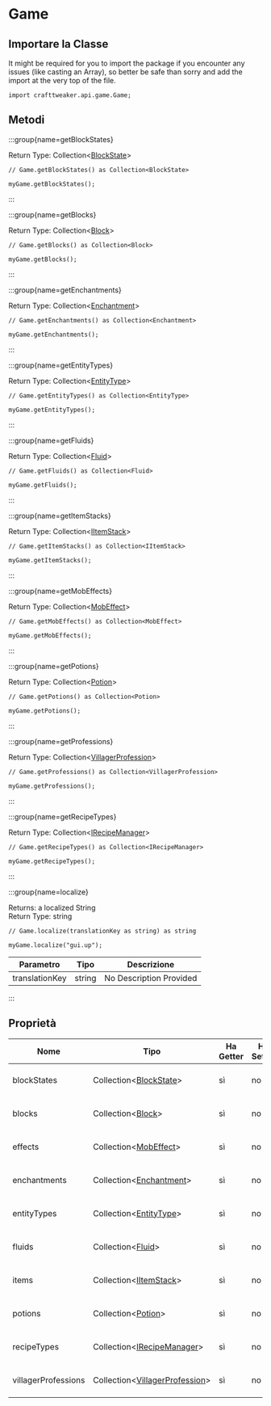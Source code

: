 # Game

## Importare la Classe

It might be required for you to import the package if you encounter any issues (like casting an Array), so better be safe than sorry and add the import at the very top of the file.
```zenscript
import crafttweaker.api.game.Game;
```


## Metodi

:::group{name=getBlockStates}

Return Type: Collection&lt;[BlockState](/vanilla/api/block/BlockState)&gt;

```zenscript
// Game.getBlockStates() as Collection<BlockState>

myGame.getBlockStates();
```

:::

:::group{name=getBlocks}

Return Type: Collection&lt;[Block](/vanilla/api/block/Block)&gt;

```zenscript
// Game.getBlocks() as Collection<Block>

myGame.getBlocks();
```

:::

:::group{name=getEnchantments}

Return Type: Collection&lt;[Enchantment](/vanilla/api/item/enchantment/Enchantment)&gt;

```zenscript
// Game.getEnchantments() as Collection<Enchantment>

myGame.getEnchantments();
```

:::

:::group{name=getEntityTypes}

Return Type: Collection&lt;[EntityType](/vanilla/api/entity/EntityType)&gt;

```zenscript
// Game.getEntityTypes() as Collection<EntityType>

myGame.getEntityTypes();
```

:::

:::group{name=getFluids}

Return Type: Collection&lt;[Fluid](/vanilla/api/fluid/Fluid)&gt;

```zenscript
// Game.getFluids() as Collection<Fluid>

myGame.getFluids();
```

:::

:::group{name=getItemStacks}

Return Type: Collection&lt;[IItemStack](/vanilla/api/item/IItemStack)&gt;

```zenscript
// Game.getItemStacks() as Collection<IItemStack>

myGame.getItemStacks();
```

:::

:::group{name=getMobEffects}

Return Type: Collection&lt;[MobEffect](/vanilla/api/entity/effect/MobEffect)&gt;

```zenscript
// Game.getMobEffects() as Collection<MobEffect>

myGame.getMobEffects();
```

:::

:::group{name=getPotions}

Return Type: Collection&lt;[Potion](/vanilla/api/item/alchemy/Potion)&gt;

```zenscript
// Game.getPotions() as Collection<Potion>

myGame.getPotions();
```

:::

:::group{name=getProfessions}

Return Type: Collection&lt;[VillagerProfession](/vanilla/api/villager/VillagerProfession)&gt;

```zenscript
// Game.getProfessions() as Collection<VillagerProfession>

myGame.getProfessions();
```

:::

:::group{name=getRecipeTypes}

Return Type: Collection&lt;[IRecipeManager](/vanilla/api/recipe/manager/IRecipeManager)&gt;

```zenscript
// Game.getRecipeTypes() as Collection<IRecipeManager>

myGame.getRecipeTypes();
```

:::

:::group{name=localize}



Returns: a localized String  
Return Type: string

```zenscript
// Game.localize(translationKey as string) as string

myGame.localize("gui.up");
```

| Parametro      | Tipo   | Descrizione             |
| -------------- | ------ | ----------------------- |
| translationKey | string | No Description Provided |


:::


## Proprietà

| Nome                | Tipo                                                                                         | Ha Getter | Ha Setter | Descrizione             |
| ------------------- | -------------------------------------------------------------------------------------------- | --------- | --------- | ----------------------- |
| blockStates         | Collection&lt;[BlockState](/vanilla/api/block/BlockState)&gt;                    | sì        | no        | No Description Provided |
| blocks              | Collection&lt;[Block](/vanilla/api/block/Block)&gt;                              | sì        | no        | No Description Provided |
| effects             | Collection&lt;[MobEffect](/vanilla/api/entity/effect/MobEffect)&gt;              | sì        | no        | No Description Provided |
| enchantments        | Collection&lt;[Enchantment](/vanilla/api/item/enchantment/Enchantment)&gt;       | sì        | no        | No Description Provided |
| entityTypes         | Collection&lt;[EntityType](/vanilla/api/entity/EntityType)&gt;                   | sì        | no        | No Description Provided |
| fluids              | Collection&lt;[Fluid](/vanilla/api/fluid/Fluid)&gt;                              | sì        | no        | No Description Provided |
| items               | Collection&lt;[IItemStack](/vanilla/api/item/IItemStack)&gt;                     | sì        | no        | No Description Provided |
| potions             | Collection&lt;[Potion](/vanilla/api/item/alchemy/Potion)&gt;                     | sì        | no        | No Description Provided |
| recipeTypes         | Collection&lt;[IRecipeManager](/vanilla/api/recipe/manager/IRecipeManager)&gt;   | sì        | no        | No Description Provided |
| villagerProfessions | Collection&lt;[VillagerProfession](/vanilla/api/villager/VillagerProfession)&gt; | sì        | no        | No Description Provided |

